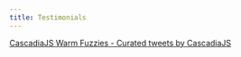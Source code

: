 ```yaml
---
title: Testimonials
---
```


<a class="twitter-timeline" href="https://twitter.com/CascadiaJS/timelines/1223705342892113920?ref_src=twsrc%5Etfw">CascadiaJS Warm Fuzzies - Curated tweets by CascadiaJS</a> <script async src="https://platform.twitter.com/widgets.js" charset="utf-8"></script>